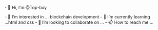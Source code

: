 <p>- 👋 Hi, I’m @Top-boy</p>
- 👀 I’m interested in ... blockchain development 
- 🌱 I’m currently learning ...html and css
- 💞️ I’m looking to collaborate on ...
- 📫 How to reach me ...

<!---
Top-boy/Top-boy is a ✨ special ✨ repository because its `README.md` (this file) appears on your GitHub profile.
You can click the Preview link to take a look at your changes.
--->
